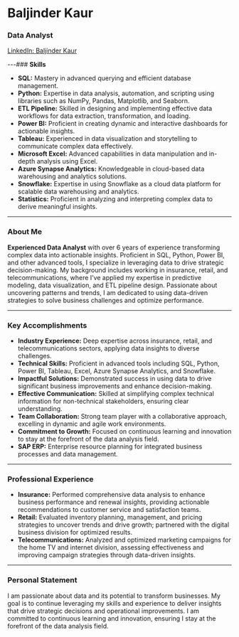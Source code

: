 # **Baljinder Kaur**

### **Data Analyst**

[LinkedIn: Baljinder Kaur](www.linkedin.com/in/baljinder-kaur21)

---### **Skills**

- **SQL:** Mastery in advanced querying and efficient database management.
- **Python:** Expertise in data analysis, automation, and scripting using libraries such as NumPy, Pandas, Matplotlib, and Seaborn.
- **ETL Pipeline:** Skilled in designing and implementing effective data workflows for data extraction, transformation, and loading.
- **Power BI:** Proficient in creating dynamic and interactive dashboards for actionable insights.
- **Tableau:** Experienced in data visualization and storytelling to communicate complex data effectively.
- **Microsoft Excel:** Advanced capabilities in data manipulation and in-depth analysis using Excel.
- **Azure Synapse Analytics:** Knowledgeable in cloud-based data warehousing and analytics solutions.
- **Snowflake:** Expertise in using Snowflake as a cloud data platform for scalable data warehousing and analytics.
- **Statistics:** Proficient in analyzing and interpreting complex data to derive meaningful insights.

---

### **About Me**

**Experienced Data Analyst** with over 6 years of experience transforming complex data into actionable insights. Proficient in SQL, Python, Power BI, and other advanced tools, I specialize in leveraging data to drive strategic decision-making. My background includes working in insurance, retail, and telecommunications, where I’ve applied my expertise in predictive modeling, data visualization, and ETL pipeline design. Passionate about uncovering patterns and trends, I am dedicated to using data-driven strategies to solve business challenges and optimize performance.

---

### **Key Accomplishments**

- **Industry Experience:** Deep expertise across insurance, retail, and telecommunications sectors, applying data insights to diverse challenges.
- **Technical Skills:** Proficient in advanced tools including SQL, Python, Power BI, Tableau, Excel, Azure Synapse Analytics, and Snowflake.
- **Impactful Solutions:** Demonstrated success in using data to drive significant business improvements and enhance decision-making.
- **Effective Communication:** Skilled at simplifying complex technical information for non-technical stakeholders, ensuring clear understanding.
- **Team Collaboration:** Strong team player with a collaborative approach, excelling in dynamic and agile work environments.
- **Commitment to Growth:** Focused on continuous learning and innovation to stay at the forefront of the data analysis field.
- **SAP ERP:** Enterprise resource planning for integrated business processes and data management.

  
---

### **Professional Experience**

- **Insurance:** Performed comprehensive data analysis to enhance business performance and renewal insights, providing actionable recommendations to customer service and satisfaction teams.
- **Retail:** Evaluated inventory planning, management, and pricing strategies to uncover trends and drive growth; partnered with the digital business division for optimized results.
- **Telecommunications:** Analyzed and optimized marketing campaigns for the home TV and internet division, assessing effectiveness and improving campaign strategies through data-driven insights.


---

### **Personal Statement**

I am passionate about data and its potential to transform businesses. My goal is to continue leveraging my skills and experience to deliver insights that drive strategic decisions and operational improvements. I am committed to continuous learning and innovation, ensuring I stay at the forefront of the data analysis field.

